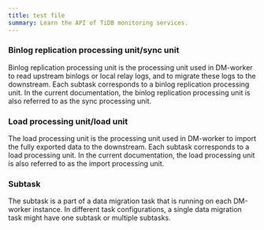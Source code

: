 ```yaml
---
title: test file
summary: Learn the API of TiDB monitoring services.
---
```


### Binlog replication processing unit/sync unit

Binlog replication processing unit is the processing unit used in DM-worker to read upstream binlogs or local relay logs, and to migrate these logs to the downstream. Each subtask corresponds to a binlog replication processing unit. In the current documentation, the binlog replication processing unit is also referred to as the sync processing unit.

### Load processing unit/load unit

The load processing unit is the processing unit used in DM-worker to import the fully exported data to the downstream. Each subtask corresponds to a load processing unit. In the current documentation, the load processing unit is also referred to as the import processing unit.

### Subtask

The subtask is a part of a data migration task that is running on each DM-worker instance. In different task configurations, a single data migration task might have one subtask or multiple subtasks.